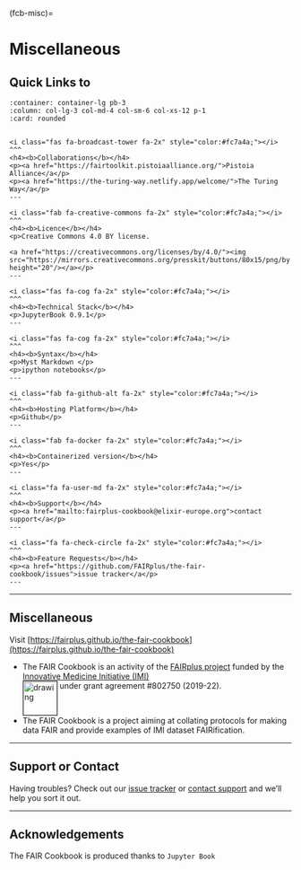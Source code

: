 (fcb-misc)=
# Miscellaneous


## Quick Links to 

````{panels}
:container: container-lg pb-3
:column: col-lg-3 col-md-4 col-sm-6 col-xs-12 p-1
:card: rounded


<i class="fas fa-broadcast-tower fa-2x" style="color:#fc7a4a;"></i>
^^^
<h4><b>Collaborations</b></h4>
<p><a href="https://fairtoolkit.pistoiaalliance.org/">Pistoia Alliance</a</p>
<p><a href="https://the-turing-way.netlify.app/welcome/">The Turing Way</a</p>
---

<i class="fab fa-creative-commons fa-2x" style="color:#fc7a4a;"></i>
^^^
<h4><b>Licence</b></h4>
<p>Creative Commons 4.0 BY license.

<a href="https://creativecommons.org/licenses/by/4.0/"><img src="https://mirrors.creativecommons.org/presskit/buttons/80x15/png/by.png" height="20"/></a></p>
---

<i class="fas fa-cog fa-2x" style="color:#fc7a4a;"></i>
^^^
<h4><b>Technical Stack</b></h4>
<p>JupyterBook 0.9.1</p>
---

<i class="fas fa-cog fa-2x" style="color:#fc7a4a;"></i>
^^^
<h4><b>Syntax</b></h4>
<p>Myst Markdown </p>
<p>ipython notebooks</p>
---

<i class="fab fa-github-alt fa-2x" style="color:#fc7a4a;"></i>
^^^
<h4><b>Hosting Platform</b></h4>
<p>Github</p>
---

<i class="fab fa-docker fa-2x" style="color:#fc7a4a;"></i>
^^^
<h4><b>Containerized version</b></h4>
<p>Yes</p>
---

<i class="fa fa-user-md fa-2x" style="color:#fc7a4a;"></i>
^^^
<h4><b>Support</b></h4>
<p><a href="mailto:fairplus-cookbook@elixir-europe.org">contact support</a</p>
---

<i class="fa fa-check-circle fa-2x" style="color:#fc7a4a;"></i>
^^^
<h4><b>Feature Requests</b></h4>
<p><a href="https://github.com/FAIRplus/the-fair-cookbook/issues">issue tracker</a</p>
---

````

---
## Miscellaneous


Visit [https://fairplus.github.io/the-fair-cookbook](https://fairplus.github.io/the-fair-cookbook) 

* The FAIR Cookbook is an activity of the [FAIRplus project](https://fairplus-project.eu/) funded by the [Innovative Medicine Initiative (IMI)](http://www.imi.europa.eu)  
 <img src="/cookbook-dev/assets/images//logo/imi-logo-fairplus-v1.png" alt="drawing" style="width:60px;" border="1px solid black" align="top" />  under grant agreement #802750 (2019-22).
* The FAIR Cookbook is a project aiming at collating protocols for making data FAIR and provide examples of IMI dataset FAIRification.



___

## Support or Contact

Having troubles? Check out our [issue tracker](https://github.com/FAIRplus/the-fair-cookbook/issues) or [contact support](mailto:fairplus-cookbook@elixir-europe.org) and we’ll help you sort it out.

___

## Acknowledgements

The FAIR Cookbook is produced thanks to `Jupyter Book`

